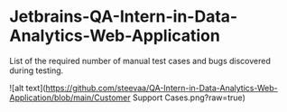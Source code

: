 # Jetbrains-QA-Intern-in-Data-Analytics-Web-Application
List of the required number of manual test cases and bugs discovered during testing.

![alt text](https://github.com/steevaa/QA-Intern-in-Data-Analytics-Web-Application/blob/main/Customer Support Cases.png?raw=true)
